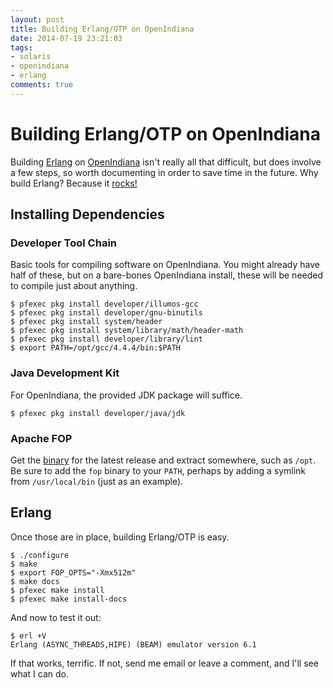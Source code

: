 ```yaml
---
layout: post
title: Building Erlang/OTP on OpenIndiana
date: 2014-07-19 23:21:03
tags:
- solaris
- openindiana
- erlang
comments: true
---
```


# Building Erlang/OTP on OpenIndiana

Building [Erlang](http://www.erlang.org) on [OpenIndiana](http://openindiana.org) isn't really all that difficult, but does involve a few steps, so worth documenting in order to save time in the future. Why build Erlang? Because it [rocks!](http://erlangotp.com)

## Installing Dependencies

### Developer Tool Chain

Basic tools for compiling software on OpenIndiana. You might already have half of these, but on a bare-bones OpenIndiana install, these will be needed to compile just about anything.

```
$ pfexec pkg install developer/illumos-gcc
$ pfexec pkg install developer/gnu-binutils
$ pfexec pkg install system/header
$ pfexec pkg install system/library/math/header-math
$ pfexec pkg install developer/library/lint
$ export PATH=/opt/gcc/4.4.4/bin:$PATH
```

### Java Development Kit

For OpenIndiana, the provided JDK package will suffice.

```
$ pfexec pkg install developer/java/jdk
```

### Apache FOP

Get the [binary](http://xmlgraphics.apache.org/fop/download.html) for the latest release and extract somewhere, such as `/opt`. Be sure to add the `fop` binary to your `PATH`, perhaps by adding a symlink from `/usr/local/bin` (just as an example).

## Erlang

Once those are in place, building Erlang/OTP is easy.

```
$ ./configure
$ make
$ export FOP_OPTS="-Xmx512m"
$ make docs
$ pfexec make install
$ pfexec make install-docs
```

And now to test it out:

```
$ erl +V
Erlang (ASYNC_THREADS,HIPE) (BEAM) emulator version 6.1
```

If that works, terrific. If not, send me email or leave a comment, and I'll see what I can do.
